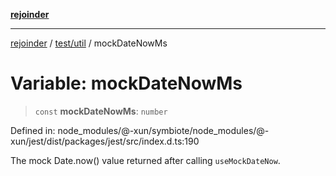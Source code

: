 [**rejoinder**](../../../README.md)

***

[rejoinder](../../../README.md) / [test/util](../README.md) / mockDateNowMs

# Variable: mockDateNowMs

> `const` **mockDateNowMs**: `number`

Defined in: node\_modules/@-xun/symbiote/node\_modules/@-xun/jest/dist/packages/jest/src/index.d.ts:190

The mock Date.now() value returned after calling `useMockDateNow`.
